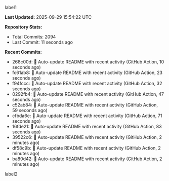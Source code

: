 
label1 
<!-- ACTIVITY_START -->
**Last Updated:** 2025-09-29 15:54:22 UTC

**Repository Stats:**
- Total Commits: 2094
- Last Commit: 11 seconds ago

**Recent Commits:**
- 268c00d: 🤖 Auto-update README with recent activity (GitHub Action, 10 seconds ago)
- fc61ab8: 🤖 Auto-update README with recent activity (GitHub Action, 23 seconds ago)
- f94fccc: 🤖 Auto-update README with recent activity (GitHub Action, 32 seconds ago)
- 0292fb4: 🤖 Auto-update README with recent activity (GitHub Action, 47 seconds ago)
- c52ab84: 🤖 Auto-update README with recent activity (GitHub Action, 59 seconds ago)
- cfbda6e: 🤖 Auto-update README with recent activity (GitHub Action, 71 seconds ago)
- 16fde21: 🤖 Auto-update README with recent activity (GitHub Action, 83 seconds ago)
- 39522c6: 🤖 Auto-update README with recent activity (GitHub Action, 2 minutes ago)
- df58c9b: 🤖 Auto-update README with recent activity (GitHub Action, 2 minutes ago)
- ba80d42: 🤖 Auto-update README with recent activity (GitHub Action, 2 minutes ago)
<!-- ACTIVITY_END -->

label2
